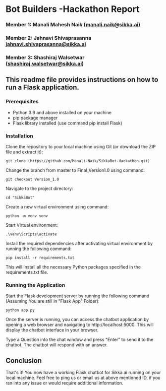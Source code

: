 # Bot Builders -Hackathon Report
### Member 1: Manali Mahesh Naik (manali.naik@sikka.ai)
### Member 2: Jahnavi Shivaprasanna jahnavi.shivaprasanna@sikka.ai
### Member 3: Shashiraj Walsetwar (shashiraj.walsetwar@sikka.ai)

## This readme file provides instructions on how to run a Flask application.

### Prerequisites

- Python 3.9 and above installed on your machine
- pip package manager
- Flask library installed (use command pip install Flask)


### Installation

Clone the repository to your local machine using Git (or download the ZIP file and extract it):

    git clone (https://github.com/Manali-Naik/SikkaBot-Hackathon.git)

Change the branch from master to Final_Version1.0 using command:

    git checkout Version_1.0

Navigate to the project directory:

    cd "SikkaBot"

Create a new virtual environment using command:

    python -m venv venv

Start Virtual environment:

    .\venv\Scripts\activate

Install the required dependencies after activating virtual environment by running the following command:

    pip install -r requirements.txt

This will install all the necessary Python packages specified in the requirements.txt file.

### Running the Application

Start the Flask development server by running the following command (Assuming You are still in "Flask App" Folder):

    python app.py

Once the server is running, you can access the chatbot application by opening a web browser and navigating to http://localhost:5000. This will display the chatbot interface in your browser.

Type a Question into the chat window and press "Enter" to send it to the chatbot. The chatbot will respond with an answer.

## Conclusion

That's it! You now have a working Flask chatbot for Sikka.ai running on your local machine. Feel free to ping us or email us at above mentioned ID, if you ran into any issue or would require additional information.
